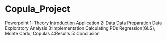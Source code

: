 # Copula_Project


Powerpoint
  1: Theory
      Introduction
      Application
  2: Data
       Data Preparation
       Data Exploratory Analysis
  3:Implementation
        Calculating PDs
        Regression(GLS), 
        Monte Carlo, Copulas
  4:Results
  5: Conclusion
  
       
   
